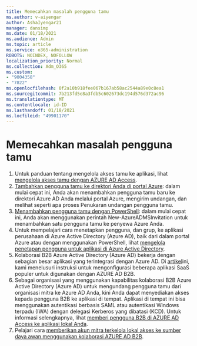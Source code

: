 ```yaml
---
title: Memecahkan masalah pengguna tamu
ms.author: v-aiyengar
author: AshaIyengar21
manager: dansimp
ms.date: 01/18/2021
ms.audience: Admin
ms.topic: article
ms.service: o365-administration
ROBOTS: NOINDEX, NOFOLLOW
localization_priority: Normal
ms.collection: Adm_O365
ms.custom:
- "9004358"
- "7822"
ms.openlocfilehash: 0f2a10b918fee067b167ab58ac2544a89e0c8ea1
ms.sourcegitcommit: 7b213fd5e8a3fdb5c602673dc194d576d372ac96
ms.translationtype: MT
ms.contentlocale: id-ID
ms.lasthandoff: 01/18/2021
ms.locfileid: "49901170"
---
```

# <a name="troubleshoot-guest-user-issues"></a>Memecahkan masalah pengguna tamu

1. Untuk panduan tentang mengelola akses tamu ke aplikasi, lihat [mengelola akses tamu dengan AZURE AD Access](https://docs.microsoft.com/azure/active-directory/governance/manage-guest-access-with-access-reviews).
1. [Tambahkan pengguna tamu ke direktori Anda di portal Azure](https://docs.microsoft.com/azure/active-directory/external-identities/b2b-quickstart-add-guest-users-portal): dalam mulai cepat ini, Anda akan menambahkan pengguna tamu baru ke direktori Azure AD Anda melalui portal Azure, mengirim undangan, dan melihat seperti apa proses Penukaran undangan pengguna tamu.
1. [Menambahkan pengguna tamu dengan PowerShell](https://docs.microsoft.com/azure/active-directory/external-identities/b2b-quickstart-invite-powershell): dalam mulai cepat ini, Anda akan menggunakan perintah New-AzureADMSInvitation untuk menambahkan satu pengguna tamu ke penyewa Azure Anda.
1. Untuk mempelajari cara menetapkan pengguna, dan grup, ke aplikasi perusahaan di Azure Active Directory (Azure AD), baik dari dalam portal Azure atau dengan menggunakan PowerShell, lihat [mengelola penetapan pengguna untuk aplikasi di Azure Active Directory](https://docs.microsoft.com/azure/active-directory/manage-apps/assign-user-or-group-access-portal). 
1. Kolaborasi B2B Azure Active Directory (Azure AD) bekerja dengan sebagian besar aplikasi yang terintegrasi dengan Azure AD. Di [artikel](https://docs.microsoft.com/azure/active-directory/external-identities/configure-saas-apps)ini, kami menelusuri instruksi untuk mengonfigurasi beberapa aplikasi SaaS populer untuk digunakan dengan AZURE AD B2B.
1. Sebagai organisasi yang menggunakan kapabilitas kolaborasi B2B Azure Active Directory (Azure AD) untuk mengundang pengguna tamu dari organisasi mitra ke Azure AD Anda, kini Anda dapat menyediakan akses kepada pengguna B2B ke aplikasi di tempat. Aplikasi di tempat ini bisa menggunakan autentikasi berbasis SAML atau autentikasi Windows terpadu (IWA) dengan delegasi Kerberos yang dibatasi (KCD). Untuk informasi selengkapnya, lihat [memberi pengguna B2B di AZURE AD Access ke aplikasi lokal Anda](https://docs.microsoft.com/azure/active-directory/external-identities/hybrid-cloud-to-on-premises).
1. Pelajari cara [memberikan akun mitra terkelola lokal akses ke sumber daya awan menggunakan kolaborasi AZURE AD B2B](https://docs.microsoft.com/azure/active-directory/external-identities/hybrid-on-premises-to-cloud).
